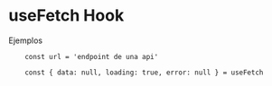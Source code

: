 # useFetch Hook


Ejemplos
```
    const url = 'endpoint de una api'

    const { data: null, loading: true, error: null } = useFetch

```